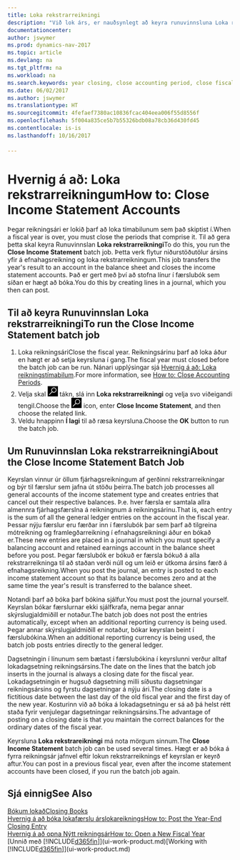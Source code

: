 ```yaml
---
title: Loka rekstrarreikningi
description: "Við lok árs, er nauðsynlegt að keyra runuvinnsluna Loka rekstrarreikningi til að loka reikningstímabilunum sem mynda fjárhagsárið."
documentationcenter: 
author: jswymer
ms.prod: dynamics-nav-2017
ms.topic: article
ms.devlang: na
ms.tgt_pltfrm: na
ms.workload: na
ms.search.keywords: year closing, close accounting period, close fiscal year, bank account detailed trial balance
ms.date: 06/02/2017
ms.author: jswymer
ms.translationtype: HT
ms.sourcegitcommit: 4fefaef7380ac10836fcac404eea006f55d8556f
ms.openlocfilehash: 5f004a835ce5b7b55326bdb08a78cb36d430fd45
ms.contentlocale: is-is
ms.lasthandoff: 10/16/2017

---
```

# <a name="how-to-close-income-statement-accounts"></a><span data-ttu-id="fb4d4-103">Hvernig á að: Loka rekstrarreikningum</span><span class="sxs-lookup"><span data-stu-id="fb4d4-103">How to: Close Income Statement Accounts</span></span>
<span data-ttu-id="fb4d4-104">Þegar reikningsári er lokið þarf að loka tímabilunum sem það skiptist í.</span><span class="sxs-lookup"><span data-stu-id="fb4d4-104">When a fiscal year is over, you must close the periods that comprise it.</span></span> <span data-ttu-id="fb4d4-105">Til að gera þetta skal keyra Runuvinnslan **Loka rekstrarreikningi**</span><span class="sxs-lookup"><span data-stu-id="fb4d4-105">To do this, you run the **Close Income Statement** batch job.</span></span> <span data-ttu-id="fb4d4-106">Þetta verk flytur niðurstöðutölur ársins yfir á efnahagsreikning og loka rekstrarreikningum.</span><span class="sxs-lookup"><span data-stu-id="fb4d4-106">This job transfers the year's result to an account in the balance sheet and closes the income statement accounts.</span></span> <span data-ttu-id="fb4d4-107">Það er gert með því að stofna línur í færslubók sem síðan er hægt að bóka.</span><span class="sxs-lookup"><span data-stu-id="fb4d4-107">You do this by creating lines in a journal, which you then can post.</span></span>

## <a name="to-run-the-close-income-statement-batch-job"></a><span data-ttu-id="fb4d4-108">Til að keyra Runuvinnslan Loka rekstrarreikningi</span><span class="sxs-lookup"><span data-stu-id="fb4d4-108">To run the Close Income Statement batch job</span></span>
1. <span data-ttu-id="fb4d4-109">Loka reikningsári</span><span class="sxs-lookup"><span data-stu-id="fb4d4-109">Close the fiscal year.</span></span> <span data-ttu-id="fb4d4-110">Reikningsárinu þarf að loka áður en hægt er að setja keyrsluna í gang.</span><span class="sxs-lookup"><span data-stu-id="fb4d4-110">The fiscal year must closed before the batch job can be run.</span></span> <span data-ttu-id="fb4d4-111">Nánari upplýsingar sjá [Hvernig á að: Loka reikningstímabilum](year-close-account-periods.md).</span><span class="sxs-lookup"><span data-stu-id="fb4d4-111">For more information, see [How to: Close Accounting Periods](year-close-account-periods.md).</span></span>
2. <span data-ttu-id="fb4d4-112">Velja skal ![Leit að síðu eða skýrslu](media/ui-search/search_small.png "Leit að síðu eða skýrslu táknið") tákn, slá inn **Loka rekstrarreikningi** og velja svo viðeigandi tengil.</span><span class="sxs-lookup"><span data-stu-id="fb4d4-112">Choose the ![Search for Page or Report](media/ui-search/search_small.png "Search for Page or Report icon") icon, enter **Close Income Statement**, and then choose the related link.</span></span>
3. <span data-ttu-id="fb4d4-113">Veldu hnappinn **Í lagi** til að ræsa keyrsluna.</span><span class="sxs-lookup"><span data-stu-id="fb4d4-113">Choose the **OK** button to run the batch job.</span></span>

## <a name="about-the-close-income-statement-batch-job"></a><span data-ttu-id="fb4d4-114">Um Runuvinnslan Loka rekstrarreikningi</span><span class="sxs-lookup"><span data-stu-id="fb4d4-114">About the Close Income Statement Batch Job</span></span>
<span data-ttu-id="fb4d4-115">Keyrslan vinnur úr öllum fjárhagsreikningum af gerðinni rekstrarreikningar og býr til færslur sem jafna út stöðu þeirra.</span><span class="sxs-lookup"><span data-stu-id="fb4d4-115">The batch job processes all general accounts of the income statement type and creates entries that cancel out their respective balances.</span></span> <span data-ttu-id="fb4d4-116">Þ.e. hver færsla er samtala allra almennra fjárhagsfærslna á reikningnum á reikningsárinu.</span><span class="sxs-lookup"><span data-stu-id="fb4d4-116">That is, each entry is the sum of all the general ledger entries on the account in the fiscal year.</span></span> <span data-ttu-id="fb4d4-117">Þessar nýju færslur eru færðar inn í færslubók þar sem þarf að tilgreina mótreikning og framlegðarreikning í efnahagsreikningi áður en bókað er.</span><span class="sxs-lookup"><span data-stu-id="fb4d4-117">These new entries are placed in a journal in which you must specify a balancing account and retained earnings account in the balance sheet before you post.</span></span> <span data-ttu-id="fb4d4-118">Þegar færslubók er bókuð er færsla bókuð á alla rekstrarreikninga til að staðan verði núll og um leið er útkoma ársins færð á efnahagsreikning.</span><span class="sxs-lookup"><span data-stu-id="fb4d4-118">When you post the journal, an entry is posted to each income statement account so that its balance becomes zero and at the same time the year's result is transferred to the balance sheet.</span></span>

<span data-ttu-id="fb4d4-119">Notandi þarf að bóka þarf bókina sjálfur.</span><span class="sxs-lookup"><span data-stu-id="fb4d4-119">You must post the journal yourself.</span></span> <span data-ttu-id="fb4d4-120">Keyrslan bókar færslurnar ekki sjálfkrafa, nema þegar annar skýrslugjaldmiðill er notaður.</span><span class="sxs-lookup"><span data-stu-id="fb4d4-120">The batch job does not post the entries automatically, except when an additional reporting currency is being used.</span></span> <span data-ttu-id="fb4d4-121">Þegar annar skýrslugjaldmiðill er notaður, bókar keyrslan beint í færslubókina.</span><span class="sxs-lookup"><span data-stu-id="fb4d4-121">When an additional reporting currency is being used, the batch job posts entries directly to the general ledger.</span></span>

<span data-ttu-id="fb4d4-122">Dagsetningin í línunum sem bætast í færslubókina í keyrslunni verður alltaf lokadagsetning reikningsársins.</span><span class="sxs-lookup"><span data-stu-id="fb4d4-122">The date on the lines that the batch job inserts in the journal is always a closing date for the fiscal year.</span></span> <span data-ttu-id="fb4d4-123">Lokadagsetningin er hugsuð dagsetning milli síðustu dagsetningar reikningsársins og fyrstu dagsetningar á nýju ári.</span><span class="sxs-lookup"><span data-stu-id="fb4d4-123">The closing date is a fictitious date between the last day of the old fiscal year and the first day of the new year.</span></span> <span data-ttu-id="fb4d4-124">Kosturinn við að bóka á lokadagsetningu er sá að þá helst rétt staða fyrir venjulegar dagsetningar reikningsársins.</span><span class="sxs-lookup"><span data-stu-id="fb4d4-124">The advantage of posting on a closing date is that you maintain the correct balances for the ordinary dates of the fiscal year.</span></span>

<span data-ttu-id="fb4d4-125">Keyrsluna **Loka rekstrareikningi** má nota mörgum sinnum.</span><span class="sxs-lookup"><span data-stu-id="fb4d4-125">The **Close Income Statement** batch job can be used several times.</span></span> <span data-ttu-id="fb4d4-126">Hægt er að bóka á fyrra reikningsár jafnvel eftir lokun rekstrarreiknings ef keyrslan er keyrð aftur.</span><span class="sxs-lookup"><span data-stu-id="fb4d4-126">You can post in a previous fiscal year, even after the income statement accounts have been closed, if you run the batch job again.</span></span>

## <a name="see-also"></a><span data-ttu-id="fb4d4-127">Sjá einnig</span><span class="sxs-lookup"><span data-stu-id="fb4d4-127">See Also</span></span>
[<span data-ttu-id="fb4d4-128">Bókum lokað</span><span class="sxs-lookup"><span data-stu-id="fb4d4-128">Closing Books</span></span>](year-close-books.md)  
[<span data-ttu-id="fb4d4-129">Hvernig á að bóka lokafærslu árslokareiknings</span><span class="sxs-lookup"><span data-stu-id="fb4d4-129">How to: Post the Year-End Closing Entry</span></span>](year-how-post-year-end-close-entry.md)  
[<span data-ttu-id="fb4d4-130">Hvernig á að opna Nýtt reikningsár</span><span class="sxs-lookup"><span data-stu-id="fb4d4-130">How to: Open a New Fiscal Year</span></span>](finance-how-open-new-fiscal-year.md)  
<span data-ttu-id="fb4d4-131">[Unnið með [!INCLUDE[d365fin](includes/d365fin_md.md)]](ui-work-product.md)</span><span class="sxs-lookup"><span data-stu-id="fb4d4-131">[Working with [!INCLUDE[d365fin](includes/d365fin_md.md)]](ui-work-product.md)</span></span>

